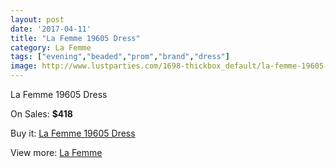 ```yaml
---
layout: post
date: '2017-04-11'
title: "La Femme 19605 Dress"
category: La Femme
tags: ["evening","beaded","prom","brand","dress"]
image: http://www.lustparties.com/1698-thickbox_default/la-femme-19605-dress.jpg
---
```

La Femme 19605 Dress

On Sales: **$418**
<a href="https://www.lustparties.com/en/la-femme/549-la-femme-19605-dress.html"><amp-img layout="responsive" width="600" height="600" src="//www.lustparties.com/1698-thickbox_default/la-femme-19605-dress.jpg" alt="La Femme 19605 Dress 0" /></a>
<a href="https://www.lustparties.com/en/la-femme/549-la-femme-19605-dress.html"><amp-img layout="responsive" width="600" height="600" src="//www.lustparties.com/1702-thickbox_default/la-femme-19605-dress.jpg" alt="La Femme 19605 Dress 1" /></a>
<a href="https://www.lustparties.com/en/la-femme/549-la-femme-19605-dress.html"><amp-img layout="responsive" width="600" height="600" src="//www.lustparties.com/1701-thickbox_default/la-femme-19605-dress.jpg" alt="La Femme 19605 Dress 2" /></a>
<a href="https://www.lustparties.com/en/la-femme/549-la-femme-19605-dress.html"><amp-img layout="responsive" width="600" height="600" src="//www.lustparties.com/1700-thickbox_default/la-femme-19605-dress.jpg" alt="La Femme 19605 Dress 3" /></a>
<a href="https://www.lustparties.com/en/la-femme/549-la-femme-19605-dress.html"><amp-img layout="responsive" width="600" height="600" src="//www.lustparties.com/1699-thickbox_default/la-femme-19605-dress.jpg" alt="La Femme 19605 Dress 4" /></a>

Buy it: [La Femme 19605 Dress](https://www.lustparties.com/en/la-femme/549-la-femme-19605-dress.html "La Femme 19605 Dress")

View more: [La Femme](https://www.lustparties.com/en/4-la-femme "La Femme")